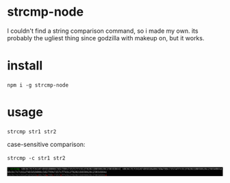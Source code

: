 # strcmp-node

I couldn't find a string comparison command, so i made my own. its probably the ugliest thing since godzilla with makeup on, but it works.

# install
`npm i -g strcmp-node`

# usage

`strcmp str1 str2`

case-sensitive comparison:

`strcmp -c str1 str2`

![screenshot](./screenshot.png)
